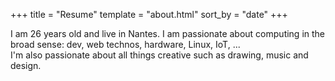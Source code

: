 +++
title = "Resume"
template = "about.html"
sort_by = "date"
+++

I am 26 years old and live in Nantes. I am passionate about computing in the broad sense: dev, web technos, hardware, Linux, IoT, ... <br />
I'm also passionate about all things creative such as drawing, music and design.
